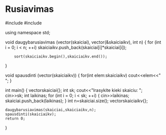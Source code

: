 # Rusiavimas
#include <iostream>
#include <vector>

using namespace std;

void daugybarusiavimas (vector<int>(skaiciai), vector<int>(&skaiciaikv), int n)
{
    for (int i = 0; i < n; ++i)
        skaiciaikv.push_back(skaiciai[i]*skaiciai[i]);

        sort(skaiciaikv.begin(),skaiciaikv.end());
}

void spausdinti (vector<int>(skaiciaikv))
{
    for(int elem:skaiciaikv)
        cout<<elem<<" ";
}

int main() {
    vector<int>skaiciai{};
    int sk;
    cout<<"Irasykite kieki skaiciu: ";
    cin>>sk;
    int laikinas;
    for (int i = 0; i < sk; ++i)
    {
        cin>>laikinas;
        skaiciai.push_back(laikinas);
    }
    int n=skaiciai.size();
    vector<int>skaiciaikv{};

    daugybarusiavimas(skaiciai,skaiciaikv,n);
    spausdinti(skaiciaikv);
    return 0;
}

